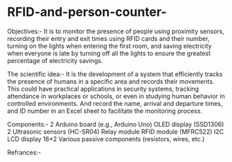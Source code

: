# RFID-and-person-counter-


Objectives:-
It is to monitor the presence of people using proximity sensors, recording their entry and exit times using RFID cards and their number, turning on the lights when entering the first room, and saving electricity when everyone is late by turning off all the lights to ensure the greatest percentage of electricity savings.


The scientific idea:-
 It is the development of a system that efficiently tracks the presence of humans in a specific area and records their movements. This could have practical applications in security systems, tracking attendance in workplaces or schools, or even in studying human behavior in controlled environments.
And record the name, arrival and departure times, and ID number in an Excel sheet to facilitate the monitoring process.

Components:-
2 Arduino board (e.g., Arduino Uno)
OLED display (SSD1306)
2 Ultrasonic sensors (HC-SR04)
Relay module
RFID module (MFRC522)
I2C LCD display 16*2
Various passive components (resistors, wires, etc.)

Refrances:-
